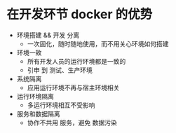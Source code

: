 # 在开发环节 docker 的优势

* 环境搭建 && 开发 分离
  * 一次固化，随时随地使用，而不用关心环境如何搭建
* 环境一致
  * 所有开发人员的运行环境都是一致的
  * 引申 到 测试、生产环境
* 系统隔离
  * 应用运行环境不再与宿主环境相关
* 运行环境隔离
  * 多运行环境相互不受影响
* 服务和数据隔离
  * 协作不共用 服务，避免 数据污染
